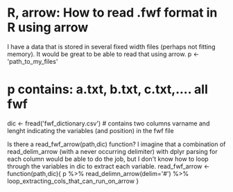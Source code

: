 
# R, arrow: How to read .fwf format in R using arrow

I have a data that is stored in several fixed width files (perhaps not fitting memory). It would be great to be able to read that using arrow.
p <- 'path_to_my_files'
# p contains: a.txt, b.txt, c.txt,.... all fwf
dic <- fread('fwf_dictionary.csv') # contains two columns varname and lenght indicating the variables (and position) in the fwf file

Is there a read_fwf_arrow(path,dic) function?  I imagine that a combination of read_delim_arrow (with a never occurring delimiter) with dplyr parsing for each column would be able to do the job, but I don't know how to loop through the variables in dic to extract each variable.
read_fwf_arrow <- function(path,dic){
    p %>% read_delimn_arrow(delim='#') %>% 
    loop_extracting_cols_that_can_run_on_arrow
}


        